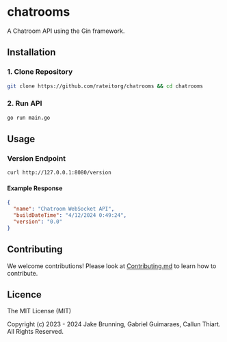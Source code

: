 # chatrooms

A Chatroom API using the Gin framework.

## Installation

### 1. Clone Repository

```bash
git clone https://github.com/rateitorg/chatrooms && cd chatrooms
```

### 2. Run API

```bash
go run main.go
```

## Usage

### Version Endpoint

```bash
curl http://127.0.0.1:8080/version
```

#### Example Response

```json
{
  "name": "Chatroom WebSocket API",
  "buildDateTime": "4/12/2024 0:49:24",
  "version": "0.0"
}
```

## Contributing

We welcome contributions! Please look at [Contributing.md](https://github.com/rateitorg/chatrooms/blob/main/CONTRIBUTING.md) to learn how to contribute.

## Licence

The MIT License (MIT)

Copyright (c) 2023 - 2024 Jake Brunning, Gabriel Guimaraes, Callun Thiart. All Rights Reserved.


